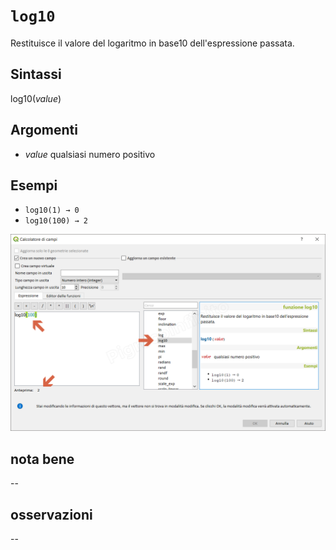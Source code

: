 # `log10`

Restituisce il valore del logaritmo in base10 dell'espressione passata.

## Sintassi

log10(_value_)

## Argomenti

* _value_ qualsiasi numero positivo

## Esempi

* `log10(1) → 0`
* `log10(100) → 2`

![](/img/matematica/log10/log101.png)

## nota bene

--

## osservazioni

--